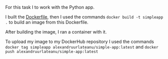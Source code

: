 For this task I to work with the Python app.

I built the [Dockerfile](/2-simpleapp/Dockerfile), then I used the commands ```docker build -t simpleapp .``` to build an image from this Dockerfile.

After building the image, I ran a container with it.

To upload my image to my DockerHub repository I used the commands 
```docker tag simpleapp alexandruurlateanu/simple-app:latest``` and ```docker push alexandruurlateanu/simple-app:latest```
